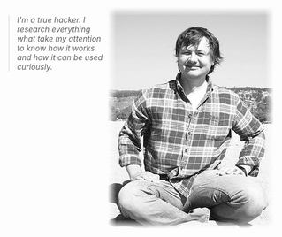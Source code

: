
<img align="right" border="0" src="assets/me.jpg">

> _I'm a true hacker. I research everything what take my attention to know how it works and how it can be used curiously._
